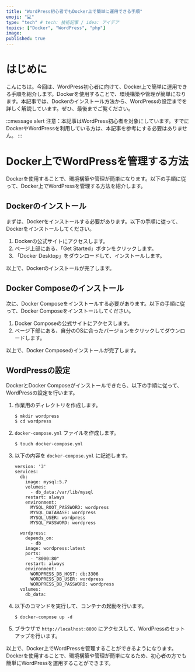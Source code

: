 ```yaml
---
title: "WordPress初心者でもDocker上で簡単に運用できる手順"
emoji: "💻"
type: "tech" # tech: 技術記事 / idea: アイデア
topics: ["Docker", "WordPress", "php"]
image: 
published: true
---
```


# はじめに

こんにちは。今回は、WordPress初心者に向けて、Docker上で簡単に運用できる手順を紹介します。Dockerを使用することで、環境構築や管理が簡単になります。本記事では、Dockerのインストール方法から、WordPressの設定までを詳しく解説しています。ぜひ、最後までご覧ください。

:::message alert
注意：本記事はWordPress初心者を対象にしています。すでにDockerやWordPressを利用している方は、本記事を参考にする必要はありません。
:::

# Docker上でWordPressを管理する方法

Dockerを使用することで、環境構築や管理が簡単になります。以下の手順に従って、Docker上でWordPressを管理する方法を紹介します。

## Dockerのインストール

まずは、Dockerをインストールする必要があります。以下の手順に従って、Dockerをインストールしてください。

1. Dockerの公式サイトにアクセスします。
2. ページ上部にある、「Get Started」ボタンをクリックします。
3. 「Docker Desktop」をダウンロードして、インストールします。

以上で、Dockerのインストールが完了します。

## Docker Composeのインストール

次に、Docker Composeをインストールする必要があります。以下の手順に従って、Docker Composeをインストールしてください。

1. Docker Composeの公式サイトにアクセスします。
2. ページ下部にある、自分のOSに合ったバージョンをクリックしてダウンロードします。

以上で、Docker Composeのインストールが完了します。

## WordPressの設定

DockerとDocker Composeがインストールできたら、以下の手順に従って、WordPressの設定を行います。

1. 作業用のディレクトリを作成します。
   ```
   $ mkdir wordpress
   $ cd wordpress
   ```

2. `docker-compose.yml` ファイルを作成します。
   ```
   $ touch docker-compose.yml
   ```

3. 以下の内容を `docker-compose.yml` に記述します。
   ```
   version: '3'
   services:
     db:
       image: mysql:5.7
       volumes:
         - db_data:/var/lib/mysql
       restart: always
       environment:
         MYSQL_ROOT_PASSWORD: wordpress
         MYSQL_DATABASE: wordpress
         MYSQL_USER: wordpress
         MYSQL_PASSWORD: wordpress

     wordpress:
       depends_on:
         - db
       image: wordpress:latest
       ports:
         - "8000:80"
       restart: always
       environment:
         WORDPRESS_DB_HOST: db:3306
         WORDPRESS_DB_USER: wordpress
         WORDPRESS_DB_PASSWORD: wordpress
     volumes:
       db_data:
   ```

4. 以下のコマンドを実行して、コンテナの起動を行います。
   ```
   $ docker-compose up -d
   ```

5. ブラウザで `http://localhost:8000` にアクセスして、WordPressのセットアップを行います。

以上で、Docker上でWordPressを管理することができるようになります。Dockerを使用することで、環境構築や管理が簡単になるため、初心者の方でも簡単にWordPressを運用することができます。
